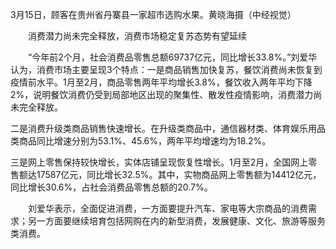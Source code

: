 3月15日，顾客在贵州省丹寨县一家超市选购水果。黄晓海摄（中经视觉）

　　消费潜力尚未完全释放，消费市场稳定复苏态势有望延续

　　“今年前2个月，社会消费品零售总额69737亿元，同比增长33.8%。”刘爱华认为，消费市场主要呈现3个特点：一是商品销售加快复苏，餐饮消费尚未恢复到疫情前水平。1月至2月，商品零售两年平均增长3.8%，餐饮收入两年平均下降2%，说明餐饮消费仍受到局部地区出现的聚集性、散发性疫情影响，消费潜力尚未完全释放。

  二是消费升级类商品销售快速增长。在升级类商品中，通信器材类、体育娱乐用品类商品同比增速分别为53.1%、45.6%，两年平均增速均为18.2%。

  三是网上零售保持较快增长，实体店铺呈现恢复性增长。1月至2月，全国网上零售额达17587亿元，同比增长32.5%。其中，实物商品网上零售额为14412亿元，同比增长30.6%，占社会消费品零售总额的20.7%。

　　刘爱华表示，全面促进消费，一方面要提升汽车、家电等大宗商品的消费需求；另一方面要继续培育包括网购在内的新型消费，发展健康、文化、旅游等服务类消费。
